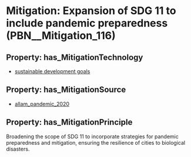 # Mitigation: __Expansion of SDG 11 to include pandemic preparedness__ (PBN__Mitigation_116)

## Property: has_MitigationTechnology

* [sustainable development goals](../Technology/PBN__Technology_2979)

## Property: has_MitigationSource

* [allam_pandemic_2020](../Article/PBN__Article_147)

## Property: has_MitigationPrinciple

Broadening the scope of SDG 11 to incorporate strategies for pandemic preparedness and mitigation, ensuring the resilience of cities to biological disasters.

